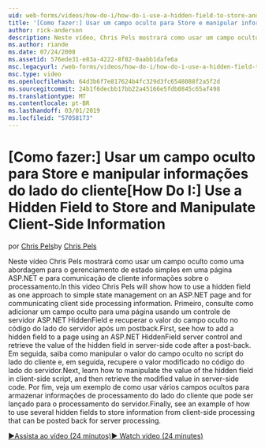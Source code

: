 ```yaml
---
uid: web-forms/videos/how-do-i/how-do-i-use-a-hidden-field-to-store-and-manipulate-client-side-information
title: '[Como fazer:] Usar um campo oculto para Store e manipular informações do lado do cliente | Microsoft Docs'
author: rick-anderson
description: Neste vídeo, Chris Pels mostrará como usar um campo oculto como uma abordagem para o gerenciamento de estado simples em uma página ASP.NET e para comunicação do lado do cliente...
ms.author: riande
ms.date: 07/24/2008
ms.assetid: 576ede31-e83a-4222-8f82-0aabb1dafe6a
msc.legacyurl: /web-forms/videos/how-do-i/how-do-i-use-a-hidden-field-to-store-and-manipulate-client-side-information
msc.type: video
ms.openlocfilehash: 64d3b6f7e817624b4fc329d3fc6548088f2a5f2d
ms.sourcegitcommit: 24b1f6decbb17bb22a45166e5fdb0845c65af498
ms.translationtype: MT
ms.contentlocale: pt-BR
ms.lasthandoff: 03/01/2019
ms.locfileid: "57058173"
---
```

<a name="how-do-i-use-a-hidden-field-to-store-and-manipulate-client-side-information"></a><span data-ttu-id="80a26-103">[Como fazer:] Usar um campo oculto para Store e manipular informações do lado do cliente</span><span class="sxs-lookup"><span data-stu-id="80a26-103">[How Do I:] Use a Hidden Field to Store and Manipulate Client-Side Information</span></span>
====================
<span data-ttu-id="80a26-104">por [Chris Pels](https://twitter.com/chrispels)</span><span class="sxs-lookup"><span data-stu-id="80a26-104">by [Chris Pels](https://twitter.com/chrispels)</span></span>

<span data-ttu-id="80a26-105">Neste vídeo Chris Pels mostrará como usar um campo oculto como uma abordagem para o gerenciamento de estado simples em uma página ASP.NET e para comunicação de cliente informações sobre o processamento.</span><span class="sxs-lookup"><span data-stu-id="80a26-105">In this video Chris Pels will show how to use a hidden field as one approach to simple state management on an ASP.NET page and for communicating client side processing information.</span></span> <span data-ttu-id="80a26-106">Primeiro, consulte como adicionar um campo oculto para uma página usando um controle de servidor ASP.NET HiddenField e recuperar o valor do campo oculto no código do lado do servidor após um postback.</span><span class="sxs-lookup"><span data-stu-id="80a26-106">First, see how to add a hidden field to a page using an ASP.NET HiddenField server control and retrieve the value of the hidden field in server-side code after a post-back.</span></span> <span data-ttu-id="80a26-107">Em seguida, saiba como manipular o valor do campo oculto no script do lado do cliente e, em seguida, recupere o valor modificado no código do lado do servidor.</span><span class="sxs-lookup"><span data-stu-id="80a26-107">Next, learn how to manipulate the value of the hidden field in client-side script, and then retrieve the modified value in server-side code.</span></span> <span data-ttu-id="80a26-108">Por fim, veja um exemplo de como usar vários campos ocultos para armazenar informações de processamento do lado do cliente que pode ser lançado para o processamento do servidor.</span><span class="sxs-lookup"><span data-stu-id="80a26-108">Finally, see an example of how to use several hidden fields to store information from client-side processing that can be posted back for server processing.</span></span>

[<span data-ttu-id="80a26-109">&#9654;Assista ao vídeo (24 minutos)</span><span class="sxs-lookup"><span data-stu-id="80a26-109">&#9654; Watch video (24 minutes)</span></span>](https://channel9.msdn.com/Blogs/ASP-NET-Site-Videos/how-do-i-use-a-hidden-field-to-store-and-manipulate-client-side-information)
